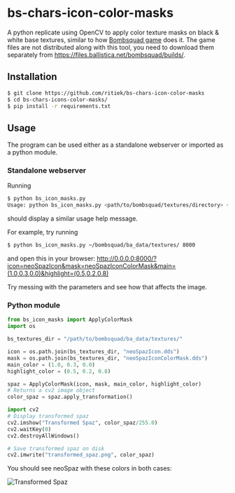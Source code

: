 # bs-chars-icon-color-masks

A python replicate using OpenCV to apply color texture masks on black & white base textures,
similar to how [Bombsquad game](http://bombsquadgame.com/) does it. The game files are not
distributed along with this tool, you need to download them separately from
https://files.ballistica.net/bombsquad/builds/.


## Installation

```bash
$ git clone https://github.com/ritiek/bs-chars-icon-color-masks
$ cd bs-chars-icons-color-masks/
$ pip install -r requirements.txt
```

## Usage

The program can be used either as a standalone webserver or imported as a python module.

### Standalone webserver

Running
```bash
$ python bs_icon_masks.py
Usage: python bs_icon_masks.py <path/to/bombsquad/textures/directory> <webserver-port>
```
should display a similar usage help message.

For example, try running
```bash
$ python bs_icon_masks.py ~/bombsquad/ba_data/textures/ 8000
```
and open this in your browser:
http://0.0.0.0:8000/?icon=neoSpazIcon&mask=neoSpazIconColorMask&main=(1.0,0.3,0.0)&highlight=(0.5,0.2,0.8)

Try messing with the parameters and see how that affects the image.

### Python module

```python
from bs_icon_masks import ApplyColorMask
import os

bs_textures_dir = "/path/to/bombsquad/ba_data/textures/"

icon = os.path.join(bs_textures_dir, "neoSpazIcon.dds")
mask = os.path.join(bs_textures_dir, "neoSpazIconColorMask.dds")
main_color = (1.0, 0.3, 0.0)
highlight_color = (0.5, 0.2, 0.8)

spaz = ApplyColorMask(icon, mask, main_color, highlight_color)
# Returns a cv2 image object
color_spaz = spaz.apply_transformation()

import cv2
# Display transformed spaz
cv2.imshow("Transformed Spaz", color_spaz/255.0)
cv2.waitKey(0)
cv2.destroyAllWindows()

# Save transformed spaz on disk
cv2.imwrite("transformed_spaz.png", color_spaz)
```

You should see neoSpaz with these colors in both cases:

![Transformed Spaz](https://i.imgur.com/6ii6svF.png)
